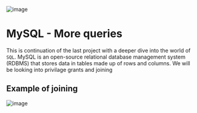 ![image](https://www.pngkit.com/png/detail/269-2693082_mysql-logo-png-mysql-icon.png)
# MySQL - More queries
This is continuation of the last project with a deeper dive into the world of `SQL`. MySQL is an open-source relational database management system (RDBMS) that stores data in tables made up of rows and columns. We will be looking into privilage grants and joining

## Example of joining
![image](https://user-images.githubusercontent.com/47733530/152173611-fe092793-7eb2-4b1a-a4ce-c0ed807c1b6e.png)
